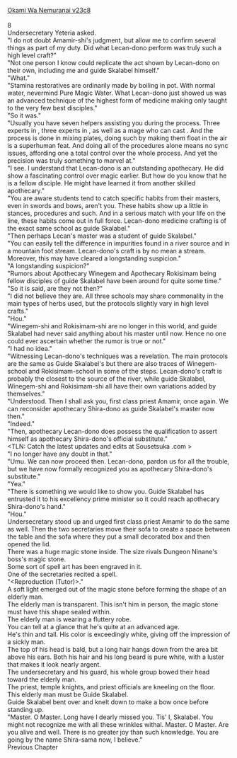 [Okami Wa Nemuranai v23c8](https://www.sousetsuka.com/2020/07/okami-wa-nemuranai-238.html)
<br/><br/>
8<br/>
Undersecretary Yeteria asked.<br/>
"I do not doubt Amamir-shi's judgment, but allow me to confirm several things as part of my duty. Did what Lecan-dono perform was truly such a high level craft?"<br/>
"Not one person I know could replicate the act shown by Lecan-dono on their own, including me and guide Skalabel himself."<br/>
"What."<br/>
"Stamina restoratives are ordinarily made by boiling in pot. With normal water, nevermind Pure Magic Water. What Lecan-dono just showed us was an advanced technique of the highest form of medicine making only taught to the very few best disciples."<br/>
"So it was."<br/>
"Usually you have seven helpers assisting you during the process. Three experts in <Control>, three experts in <Ignition>, as well as a mage who can cast <Origin Water>. And the process is done in mixing plates, doing such by making them float in the air is a superhuman feat. And doing all of the procedures alone means no sync issues, affording one a total control over the whole process. And yet the precision was truly something to marvel at."<br/>
"I see. I understand that Lecan-dono is an outstanding apothecary. He did show a fascinating control over magic earlier. But how do you know that he is a fellow disciple. He might have learned it from another skilled apothecary."<br/>
"You are aware students tend to catch specific habits from their masters, even in swords and bows, aren't you. These habits show up a little in stances, procedures and such. And in a serious match with your life on the line, these habits come out in full force. Lecan-dono medicine crafting is of the exact same school as guide Skalabel."<br/>
"Then perhaps Lecan's master was a student of guide Skalabel."<br/>
"You can easily tell the difference in impurities found in a river source and in a mountain foot stream. Lecan-dono's craft is by no mean a stream. Moreover, this may have cleared a longstanding suspicion."<br/>
"A longstanding suspicion?"<br/>
"Rumors about Apothecary Winegem and Apothecary Rokisimam being fellow disciples of guide Skalabel have been around for quite some time."<br/>
"So it is said, are they not then?"<br/>
"I did not believe they are. All three schools may share commonality in the main types of herbs used, but the protocols slightly vary in high level crafts."<br/>
"Hou."<br/>
"Winegem-shi and Rokisimam-shi are no longer in this world, and guide Skalabel had never said anything about his master until now. Hence no one could ever ascertain whether the rumor is true or not."<br/>
"I had no idea."<br/>
"Witnessing Lecan-dono's techniques was a revelation. The main protocols are the same as Guide Skalabel's but there are also traces of Winegem- school and Rokisimam-school in some of the steps. Lecan-dono's craft is probably the closest to the source of the river, while guide Skalabel, Winegem-shi and Rokisimam-shi all have their own variations added by themselves."<br/>
"Understood. Then I shall ask you, first class priest Amamir, once again. We can reconsider apothecary Shira-dono as guide Skalabel's master now then."<br/>
"Indeed."<br/>
"Then, apothecary Lecan-dono does possess the qualification to assert himself as apothecary Shira-dono's official substitute."<br/>
<TLN: Catch the latest updates and edits at Sousetsuka .com ><br/>
"I no longer have any doubt in that."<br/>
"Umu. We can now proceed then. Lecan-dono, pardon us for all the trouble, but we have now formally recognized you as apothecary Shira-dono's substitute."<br/>
"Yea."<br/>
"There is something we would like to show you. Guide Skalabel has entrusted it to his excellency prime minister so it could reach apothecary Shira-dono's hand."<br/>
"Hou."<br/>
Undersecretary stood up and urged first class priest Amamir to do the same as well. Then the two secretaries move their sofa to create a space between the table and the sofa where they put a small decorated box and then opened the lid.<br/>
There was a huge magic stone inside. The size rivals Dungeon Ninane's boss's magic stone.<br/>
Some sort of spell art has been engraved in it.<br/>
One of the secretaries recited a spell.<br/>
"<Reproduction (Tutor)>."<br/>
A soft light emerged out of the magic stone before forming the shape of an elderly man.<br/>
The elderly man is transparent. This isn't him in person, the magic stone must have this shape sealed within.<br/>
The elderly man is wearing a fluttery robe.<br/>
You can tell at a glance that he's quite at an advanced age.<br/>
He's thin and tall. His color is exceedingly white, giving off the impression of a sickly man.<br/>
The top of his head is bald, but a long hair hangs down from the area bit above his ears. Both his hair and his long beard is pure white, with a luster that makes it look nearly argent.<br/>
The undersecretary and his guard, his whole group bowed their head toward the elderly man.<br/>
The priest, temple knights, and priest officials are kneeling on the floor.<br/>
This elderly man must be <Herb Saint> Guide Skalabel.<br/>
Guide Skalabel bent over and knelt down to make a bow once before standing up.<br/>
"Master. O Master. Long have I dearly missed you. Tis' I, Skalabel. You might not recognize me with all these wrinkles withal. Master. O Master. Are you alive and well. There is no greater joy than such knowledge. You are going by the name Shira-sama now, I believe."<br/>
Previous Chapter<br/>
